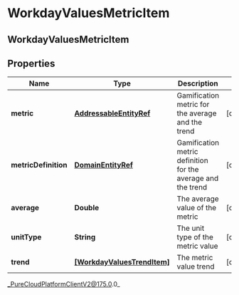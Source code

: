 # WorkdayValuesMetricItem

## WorkdayValuesMetricItem

## Properties

|Name | Type | Description | Notes|
|------------ | ------------- | ------------- | -------------|
| **metric** | [**AddressableEntityRef**](AddressableEntityRef) | Gamification metric for the average and the trend | [optional] |
| **metricDefinition** | [**DomainEntityRef**](DomainEntityRef) | Gamification metric definition for the average and the trend | [optional] |
| **average** | **Double** | The average value of the metric | [optional] |
| **unitType** | **String** | The unit type of the metric value | [optional] |
| **trend** | [**[WorkdayValuesTrendItem]**]([WorkdayValuesTrendItem]) | The metric value trend | [optional] |



_PureCloudPlatformClientV2@175.0.0_
